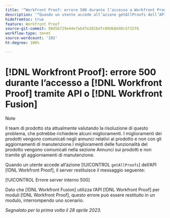 ```yaml
---
title: '“Workfront Proof: errore 500 durante l’accesso a Workfront Proof tramite API o Workfront Fusion”'
description: '“Quando un utente accede all’azione getAllProofs dell’API Proof, il server Workfront Proof restituisce il messaggio: errore server interno 500”'
hidefromtoc: true
feature: Workfront Proof
source-git-commit: 98d56729e44e7ab47e201bdfc00db8d40c5f15f6
workflow-type: tm+mt
source-wordcount: '102'
ht-degree: 100%

---
```



# [!DNL Workfront Proof]: errore 500 durante l’accesso a [!DNL Workfront Proof] tramite API o [!DNL Workfront Fusion]

>[!NOTE]
>
>Il team di prodotto sta attualmente valutando la risoluzione di questo problema, che potrebbe richiedere alcuni miglioramenti. I miglioramenti dei prodotti vengono comunicati negli annunci relativi al prodotto e non con gli aggiornamenti di manutenzione.I miglioramenti delle funzionalità del prodotto vengono comunicati nella sezione Annunci sui prodotti e non tramite gli aggiornamenti di manutenzione.

<!--This article is on Proof and Fusion TOCs-->

Quando un utente accede all’azione [!UICONTROL `getAllProofs`] dell’API [!DNL Workfront Proof], il server restituisce il messaggio seguente:

[!UICONTROL Errore server interno 500]

Dato che [!DNL Workfront Fusion] utilizza l’API [!DNL Workfront Proof] per moduli [!DNL Workfront Proof], questo errore può essere restituito in un modulo, interrompendo uno scenario.

_Segnalato per la prima volta il 28 aprile 2023._

